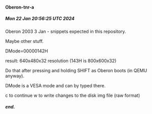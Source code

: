 #### Oberon-tnr-a

##### Mon 22 Jan 20:56:25 UTC 2024

Oberon 2003 3 Jan - snippets expected in this repository.

Maybe other stuff.

DMode=00000142H

  result: 640x480x32 resolution (143H is 800x600x32)

Do that after pressing and holding SHIFT as Oberon boots
(in QEMU anyway).

DMode is a VESA mode and can by typed there.

c to continue
w to write changes to the disk img file (raw format)


##### end.
